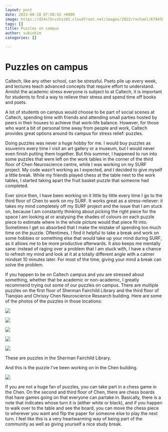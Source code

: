 ```yaml
---
layout: post
date: 2022-08-10 07:50:52 +0000
image: https://d24slhcvzhzz82.cloudfront.net/images/2022/rachael/67945004821__2CD55EF9-E45D-4C92-B50A-CA82A7AC7202.JPG
tags: []
title: Puzzles on campus
author: subinkim
categories: []

---
```

# **Puzzles on campus**

Caltech, like any other school, can be stressful. Psets pile up every week, and lectures teach advanced concepts that require effort to understand. Amidst the academic stress everyone is subject to at Caltech, it is important for students to find a way to relieve their stress and spend time off books and psets.

A lot of students on campus would choose to be part of social scenes at Caltech, spending time with friends and attending small parties hosted by peers in their houses to achieve that work-life balance. However, for those who want a bit of personal time away from people and work, Caltech provides great options around its campus for stress relief: puzzles.

Doing puzzles was never a huge hobby for me. I would buy puzzles as souvenirs every time I visit an art gallery or a museum, but I would never even finish putting them together. But this summer, I happened to run into some puzzles that were left on the work tables in the corner of the third floor of Chen Neuroscience centre, while I was working on my SURF project. My code wasn’t working as I expected, and I decided to give myself a little break. While my friends played chess at the table next to the work tables, I started taking apart the fruit basket puzzle that someone had completed.

Ever since then, I have been working on it little by little every time I go to the third floor of Chen to work on my SURF. It works great as a stress-reliever: it takes my mind completely off my SURF project and the issue that I am stuck on, because I am constantly thinking about picking the right piece for the space I am looking at or analysing the shades of colours on each puzzle piece to estimate where in the whole picture would that piece fit into. Sometimes I get so absorbed that I make the mistake of spending too much time on the puzzle. Oftentimes, I find it helpful to take a break and work on some hobbies or something else that would take up your mind during SURF, as it allows me to be more productive afterwards. It also keeps me mentally sane: instead of raging over a problem that I am stuck with, I have a chance to refresh my mind and look at it at a totally different angle with a calmer mindset 10 minutes later. For most of the time, giving your mind a break can solve the problem.

If you happen to be on Caltech campus and you are stressed about something, whether that be academic or non-academic, I greatly recommend trying out some of our puzzles on campus. There are multiple puzzles on the first floor of Sherman Fairchild Library and the third floor of Tianqiao and Chrissy Chen Neuroscience Research building. Here are some of the photos of the puzzles in those locations:

  
![](https://d24slhcvzhzz82.cloudfront.net/images/2022/rachael/IMG_8636.JPG)

![](https://d24slhcvzhzz82.cloudfront.net/images/2022/rachael/IMG_8636.JPG)

![](https://d24slhcvzhzz82.cloudfront.net/images/2022/rachael/IMG_8638.JPG)

![](https://d24slhcvzhzz82.cloudfront.net/images/2022/rachael/IMG_8639.JPG)

![](https://d24slhcvzhzz82.cloudfront.net/images/2022/rachael/IMG_8640.JPG)

These are puzzles in the Sherman Fairchild Library.

And this is the puzzle I’ve been working on in the Chen building.

![](https://d24slhcvzhzz82.cloudfront.net/images/2022/rachael/67945004821__2CD55EF9-E45D-4C92-B50A-CA82A7AC7202.JPG)

If you are not a huge fan of puzzles, you can take part in a chess game in the Chen. On the second and third floor of Chen, there are chess boards that have games going on that everyone can partake in. Basically, there is a note that indicates whose turn it is (either white or black), and if you happen to walk over to the table and see the board, you can move the chess piece to wherever you want and flip the paper for someone else to play the next turn. I feel like this is a very heartwarming way of being part of the community as well as giving yourself a nice study break.